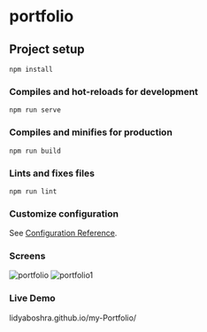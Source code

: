 # portfolio

## Project setup
```
npm install
```

### Compiles and hot-reloads for development
```
npm run serve
```

### Compiles and minifies for production
```
npm run build
```

### Lints and fixes files
```
npm run lint
```

### Customize configuration
See [Configuration Reference](https://cli.vuejs.org/config/).

### Screens
![portfolio](https://user-images.githubusercontent.com/51187784/218829336-b8e31dbf-afe6-41cb-bb61-5fee27e20691.png)
![portfolio1](https://user-images.githubusercontent.com/51187784/218829374-ccd41665-91c5-4c21-b74a-f95d38d29883.png)

### Live Demo 
lidyaboshra.github.io/my-Portfolio/
